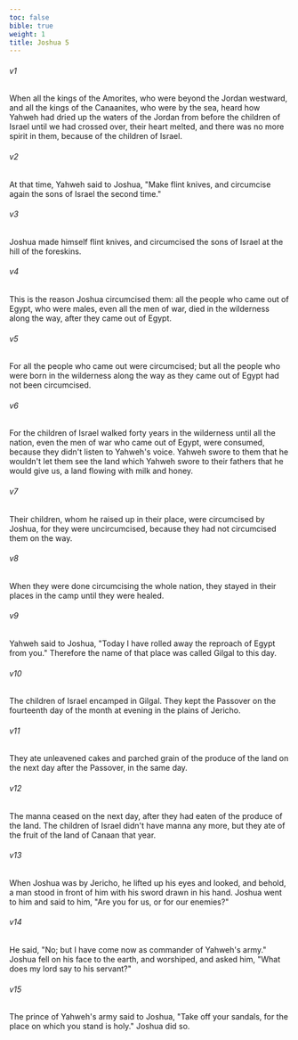 ```yaml
---
toc: false
bible: true
weight: 1
title: Joshua 5
---
```



###### v1 
When all the kings of the Amorites, who were beyond the Jordan westward, and all the kings of the Canaanites, who were by the sea, heard how Yahweh had dried up the waters of the Jordan from before the children of Israel until we had crossed over, their heart melted, and there was no more spirit in them, because of the children of Israel. 

###### v2 
At that time, Yahweh said to Joshua, "Make flint knives, and circumcise again the sons of Israel the second time." 

###### v3 
Joshua made himself flint knives, and circumcised the sons of Israel at the hill of the foreskins. 

###### v4 
This is the reason Joshua circumcised them: all the people who came out of Egypt, who were males, even all the men of war, died in the wilderness along the way, after they came out of Egypt. 

###### v5 
For all the people who came out were circumcised; but all the people who were born in the wilderness along the way as they came out of Egypt had not been circumcised. 

###### v6 
For the children of Israel walked forty years in the wilderness until all the nation, even the men of war who came out of Egypt, were consumed, because they didn't listen to Yahweh's voice. Yahweh swore to them that he wouldn't let them see the land which Yahweh swore to their fathers that he would give us, a land flowing with milk and honey. 

###### v7 
Their children, whom he raised up in their place, were circumcised by Joshua, for they were uncircumcised, because they had not circumcised them on the way. 

###### v8 
When they were done circumcising the whole nation, they stayed in their places in the camp until they were healed. 

###### v9 
Yahweh said to Joshua, "Today I have rolled away the reproach of Egypt from you." Therefore the name of that place was called Gilgal to this day. 

###### v10 
The children of Israel encamped in Gilgal. They kept the Passover on the fourteenth day of the month at evening in the plains of Jericho. 

###### v11 
They ate unleavened cakes and parched grain of the produce of the land on the next day after the Passover, in the same day. 

###### v12 
The manna ceased on the next day, after they had eaten of the produce of the land. The children of Israel didn't have manna any more, but they ate of the fruit of the land of Canaan that year. 

###### v13 
When Joshua was by Jericho, he lifted up his eyes and looked, and behold, a man stood in front of him with his sword drawn in his hand. Joshua went to him and said to him, "Are you for us, or for our enemies?" 

###### v14 
He said, "No; but I have come now as commander of Yahweh's army." Joshua fell on his face to the earth, and worshiped, and asked him, "What does my lord say to his servant?" 

###### v15 
The prince of Yahweh's army said to Joshua, "Take off your sandals, for the place on which you stand is holy." Joshua did so.
